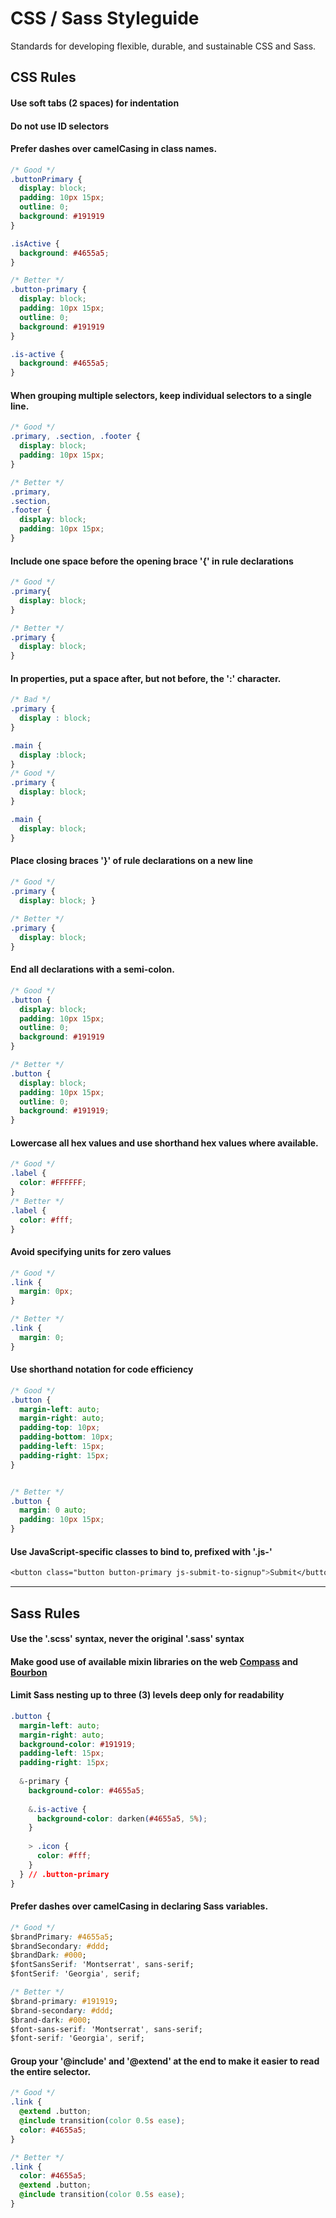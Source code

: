 # CSS / Sass Styleguide
Standards for developing flexible, durable, and sustainable CSS and Sass.

## CSS Rules
#### Use soft tabs (2 spaces) for indentation
#### Do not use ID selectors
#### Prefer dashes over camelCasing in class names.
```css
/* Good */
.buttonPrimary {
  display: block; 
  padding: 10px 15px;
  outline: 0;
  background: #191919
}

.isActive {
  background: #4655a5;
}

/* Better */
.button-primary {
  display: block; 
  padding: 10px 15px;
  outline: 0;
  background: #191919
}

.is-active {
  background: #4655a5;
}
```

#### When grouping multiple selectors, keep individual selectors to a single line.
```css
/* Good */
.primary, .section, .footer {
  display: block;
  padding: 10px 15px;
}

/* Better */
.primary,
.section,
.footer {
  display: block;
  padding: 10px 15px;
}
```

#### Include one space before the opening brace '{' in rule declarations
```css
/* Good */
.primary{
  display: block;
}

/* Better */
.primary {
  display: block;
}
```

#### In properties, put a space after, but not before, the ':' character.
```css
/* Bad */
.primary {
  display : block;
}

.main {
  display :block;
}
/* Good */
.primary {
  display: block;
}

.main {
  display: block;
}
```

#### Place closing braces '}' of rule declarations on a new line
```css
/* Good */
.primary {
  display: block; }
  
/* Better */
.primary {
  display: block;
}
```

#### End all declarations with a semi-colon.
```css
/* Good */
.button {
  display: block; 
  padding: 10px 15px;
  outline: 0;
  background: #191919
}

/* Better */
.button {
  display: block; 
  padding: 10px 15px;
  outline: 0;
  background: #191919;
}
```

#### Lowercase all hex values and use shorthand hex values where available.
```css
/* Good */
.label {
  color: #FFFFFF;
}
/* Better */
.label {
  color: #fff;
}
```

#### Avoid specifying units for zero values
```css
/* Good */
.link {
  margin: 0px;
}

/* Better */
.link {
  margin: 0;
}
```

#### Use shorthand notation for code efficiency
```css
/* Good */
.button {
  margin-left: auto;  
  margin-right: auto;  
  padding-top: 10px;
  padding-bottom: 10px;
  padding-left: 15px;
  padding-right: 15px;
}


/* Better */
.button {
  margin: 0 auto;
  padding: 10px 15px;
}
```

#### Use JavaScript-specific classes to bind to, prefixed with '.js-'
```css
<button class="button button-primary js-submit-to-signup">Submit</button>
```

---

## Sass Rules

#### Use the '.scss' syntax, never the original '.sass' syntax
#### Make good use of available mixin libraries on the web [Compass](http://compass-style.org/) and [Bourbon](http://bourbon.io/)
#### Limit Sass nesting up to three (3) levels deep only for readability
```css
.button {
  margin-left: auto;  
  margin-right: auto;  
  background-color: #191919;
  padding-left: 15px;
  padding-right: 15px;
  
  &-primary {
    background-color: #4655a5;
    
    &.is-active {
      background-color: darken(#4655a5, 5%);
    }  
    
    > .icon {
      color: #fff;    
    }  
  } // .button-primary
}
```

#### Prefer dashes over camelCasing in declaring Sass variables.
```css
/* Good */
$brandPrimary: #4655a5;
$brandSecondary: #ddd;
$brandDark: #000;
$fontSansSerif: 'Montserrat', sans-serif;
$fontSerif: 'Georgia', serif;

/* Better */
$brand-primary: #191919;
$brand-secondary: #ddd;
$brand-dark: #000;
$font-sans-serif: 'Montserrat', sans-serif;
$font-serif: 'Georgia', serif;
```

#### Group your '@include' and '@extend' at the end to make it easier to read the entire selector.
```css
/* Good */
.link {
  @extend .button;  
  @include transition(color 0.5s ease);
  color: #4655a5;
}

/* Better */
.link {
  color: #4655a5;
  @extend .button;
  @include transition(color 0.5s ease);
}
```
